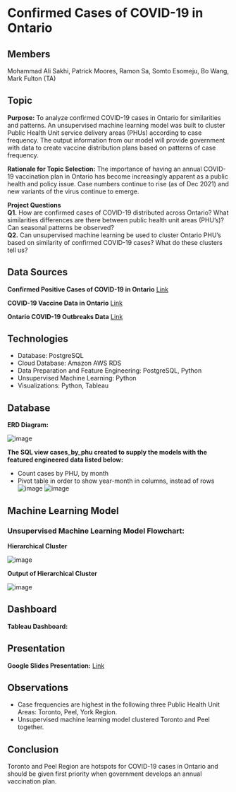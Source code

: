 # Confirmed Cases of COVID-19 in Ontario

## Members
Mohammad Ali Sakhi, Patrick Moores, Ramon Sa, Somto Esomeju, Bo Wang, Mark Fulton (TA)
 

## Topic
**Purpose:** To analyze confirmed COVID-19 cases in Ontario for similarities and patterns. An unsupervised machine learning model was built to cluster Public Health Unit service delivery areas (PHUs) according to case frequency. The output information from our model will provide government with data to create vaccine distribution plans based on patterns of case frequency.

**Rationale for Topic Selection:** The importance of having an annual COVID-19 vaccination plan in Ontario has become increasingly apparent as a public health and policy issue. Case numbers continue to rise (as of Dec 2021) and new variants of the virus continue to emerge.

**Project Questions**    
**Q1.** How are confirmed cases of COVID-19 distributed across Ontario? What similarities differences are there between public health unit areas (PHU’s)? Can seasonal patterns be observed?     
**Q2.** Can unsupervised machine learning be used to cluster Ontario PHU’s based on similarity of confirmed COVID-19 cases? What do these clusters tell us? 


## Data Sources
**Confirmed Positive Cases of COVID-19 in Ontario**   [Link](https://data.ontario.ca/en/dataset/confirmed-positive-cases-of-covid-19-in-ontario)

**COVID-19 Vaccine Data in Ontario**   [Link](https://data.ontario.ca/dataset/covid-19-vaccine-data-in-ontario)

**Ontario COVID-19 Outbreaks Data**   [Link](https://data.ontario.ca/dataset/ontario-covid-19-outbreaks-data)


## Technologies
- Database: PostgreSQL
- Cloud Database: Amazon AWS RDS
- Data Preparation and Feature Engineering: PostgreSQL, Python
- Unsupervised Machine Learning: Python
- Visualizations: Python, Tableau


## Database
**ERD Diagram:** 

![image](https://user-images.githubusercontent.com/69650068/151782858-8a9dce05-f854-4f6f-b68b-0df4d6125f80.png)

**The SQL view cases_by_phu created to supply the models with the featured engineered data listed below:**
- Count cases by PHU, by month
- Pivot table in order to show year-month in columns, instead of rows
![image](https://user-images.githubusercontent.com/69650068/151783411-6f27c08a-74f9-4cce-a212-a8a5ffb77d21.png)
![image](https://user-images.githubusercontent.com/69650068/151783455-7770abd3-aace-43cc-aeaf-cf23e4a9cf52.png)


## Machine Learning Model
### Unsupervised Machine Learning Model Flowchart:
**Hierarchical Cluster**

![image](https://user-images.githubusercontent.com/69650068/151784018-157ceaf9-b51d-4082-81fa-aed42c653541.png)

**Output of Hierarchical Cluster**

![image](https://user-images.githubusercontent.com/69650068/151784218-10bf6fa0-d055-40ad-98bd-0fec0b6cf514.png)



## Dashboard
**Tableau Dashboard:** 



## Presentation
**Google Slides Presentation:**  [Link](https://docs.google.com/presentation/d/1GRAW5DcUnJiMPy0EA99P2qMoqcQWGWLsmU2lP00eoZc/edit?usp=sharing)


## Observations
- Case frequencies are highest in the following three Public Health Unit Areas: Toronto, Peel, York Region.   
- Unsupervised machine learning model clustered Toronto and Peel together.  


## Conclusion
Toronto and Peel Region are hotspots for COVID-19 cases in Ontario and should be given first priority when government develops an annual vaccination plan.

